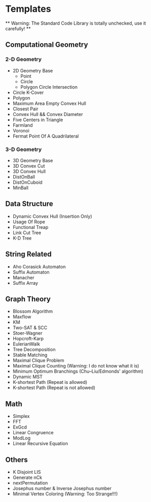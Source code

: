 Templates
=========

** Warning: The Standard Code Library is totally unchecked, use it carefully! **

## Computational Geometry
### 2-D Geometry
* 2D Geometry Base 
	* Point
	* Circle
	* Polygon Circle Intersection
* Circle K-Cover
* Polygon
* Maximum Area Empty Convex Hull
* Closest Pair
* Convex Hull && Convex Diameter
* Five Centers in Triangle
* Farmland
* Voronoi
* Fermat Point Of A Quadrilateral 

### 3-D Geometry
* 3D Geometry Base 
* 3D Convex Cut 
* 3D Convex Hull
* DistOnBall
* DistOnCuboid
* MinBall

## Data Structure
* Dynamic Convex Hull (Insertion Only)
* Usage Of Rope
* Functional Treap
* Link Cut Tree
* K-D Tree

## String Related
* Aho Corasick Automaton
* Suffix Automaton
* Manacher
* Suffix Array

## Graph Theory
* Blossom Algorithm
* Maxflow
* KM
* Two-SAT & SCC
* Stoer-Wagner
* Hopcroft-Karp
* EulerianWalk
* Tree Decomposition
* Stable Matching
* Maximal Clique Problem
* Maximal Clique Counting (Warning: I do not know what it is)
* Minimum Optimum Branchings (Chu–Liu/Edmonds' algorithm)
* Dynamic MST
* K-shortest Path (Repeat is allowed)
* K-shortest Path (Repeat is not allowed)

## Math
* Simplex
* FFT
* ExGcd
* Linear Congruence
* ModLog
* Linear Recursive Equation

## Others
* K Disjoint LIS
* Generate nCk
* nextPermutation
* Josephus number & Inverse Josephus number
* Minimal Vertex Coloring (Warning: Too Strange!!!)
